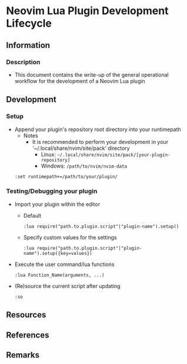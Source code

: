 # Neovim Lua Plugin Development Lifecycle

## Information
### Description
+ This document contains the write-up of the general operational workflow for the development of a Neovim Lua plugin

## Development
### Setup
- Append your plugin's repository root directory into your runtimepath
    - Notes
        - It is recommended to perform your development in your '~/.local/share/nvim/site/pack' directory
            + Linux: `~/.local/share/nvim/site/pack/[your-plugin-repository]`
            + Windows: `/path/to/nvim/nvim-data`
    ```vimscript
    :set runtimepath+=/path/to/your/plugin/
    ```


### Testing/Debugging your plugin
- Import your plugin within the editor
    - Default
        ```vimscript
        :lua require("path.to.plugin.script"|"plugin-name").setup()
        ```
    - Specify custom values for the settings
        ```vimscript
        :lua require("path.to.plugin.script"|"plugin-name").setup({key=values})
        ```

- Execute the user command/lua functions
    ```vimscript
    :lua Function_Name(arguments, ...)
    ```

- (Re)source the current script after updating
    ```vimscript
    :so
    ```

## Resources

## References

## Remarks

